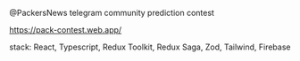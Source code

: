 @PackersNews telegram community prediction contest

https://pack-contest.web.app/

stack: React, Typescript, Redux Toolkit, Redux Saga, Zod, Tailwind, Firebase
